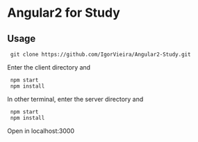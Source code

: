 # Angular2 for Study




## Usage

```
 git clone https://github.com/IgorVieira/Angular2-Study.git
```
 
Enter the client directory and
```
 npm start
 npm install
```


In other terminal, enter the server directory and
```
 npm start
 npm install
```

Open in localhost:3000





